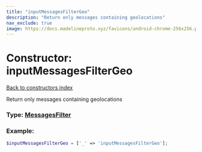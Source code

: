 ```yaml
---
title: "inputMessagesFilterGeo"
description: "Return only messages containing geolocations"
nav_exclude: true
image: https://docs.madelineproto.xyz/favicons/android-chrome-256x256.png
---
```

# Constructor: inputMessagesFilterGeo  
[Back to constructors index](/API_docs/constructors/index.md)



Return only messages containing geolocations




### Type: [MessagesFilter](/API_docs/types/MessagesFilter.md)


### Example:

```php
$inputMessagesFilterGeo = ['_' => 'inputMessagesFilterGeo'];
```  
